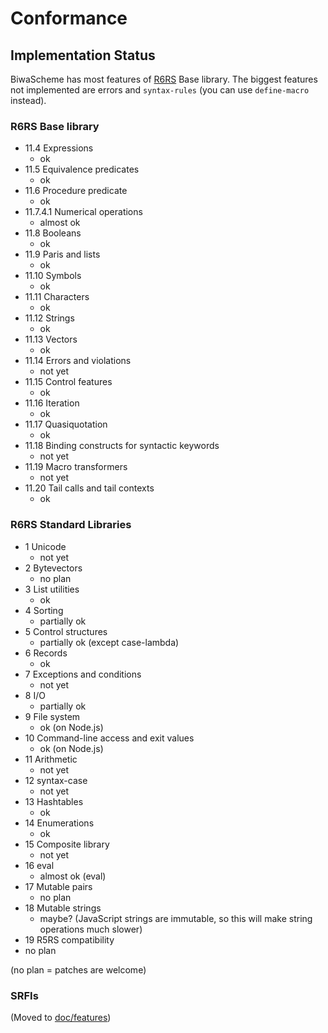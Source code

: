 # Conformance

## Implementation Status

BiwaScheme has most features of [R6RS](http://www.r6rs.org/) Base library.
The biggest features not implemented are errors and `syntax-rules`
(you can use `define-macro` instead).

### R6RS Base library

* 11.4 Expressions
  * ok
* 11.5 Equivalence predicates
  * ok
* 11.6 Procedure predicate
  * ok
* 11.7.4.1 Numerical operations
  * almost ok
* 11.8 Booleans
  * ok
* 11.9 Paris and lists
  * ok
* 11.10 Symbols
  * ok
* 11.11 Characters
  * ok
* 11.12 Strings
  * ok
* 11.13 Vectors
  * ok
* 11.14 Errors and violations
  * not yet
* 11.15 Control features
  * ok
* 11.16 Iteration
  * ok
* 11.17 Quasiquotation
  * ok
* 11.18 Binding constructs for syntactic keywords
  * not yet
* 11.19 Macro transformers
  * not yet
* 11.20 Tail calls and tail contexts
  * ok

### R6RS Standard Libraries
      
* 1 Unicode
  * not yet
* 2 Bytevectors
  * no plan
* 3 List utilities
  * ok
* 4 Sorting
  * partially ok
* 5 Control structures
  * partially ok (except case-lambda)
* 6 Records
  * ok
* 7 Exceptions and conditions
  * not yet
* 8 I/O
  * partially ok
* 9 File system
  * ok (on Node.js)
* 10 Command-line access and exit values
  * ok (on Node.js)
* 11 Arithmetic
  * not yet
* 12 syntax-case
  * not yet
* 13 Hashtables
  * ok
* 14 Enumerations
  * ok
* 15 Composite library
  * not yet
* 16 eval
  * almost ok (eval)
* 17 Mutable pairs
  * no plan
* 18 Mutable strings
  * maybe? (JavaScript strings are immutable, so this will make string operations much slower)
* 19 R5RS compatibility
 * no plan

(no plan = patches are welcome)

### SRFIs

(Moved to [doc/features](/doc/features.html))
